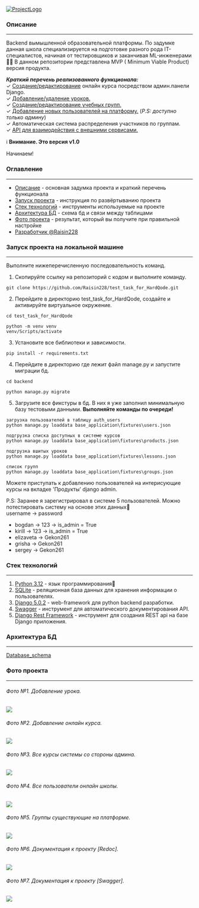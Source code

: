 [![ProjectLogo](https://github.com/Raisin228/test_task_for_HardQode/blob/main/photos/Logo.png
)](https://github.com/Raisin228/test_task_for_HardQode)

### Описание

---

Backend вымышленной образовательной платформы. По задумке данная школа специализируется на подготовке разного
рода IT-специалистов, начиная от тестировщиков и заканчивая ML-инженерами👨‍💻 В данном репозитории представлена MVP (
Minimum
Viable Product) версия продукта.

***Краткий перечень реализованного функционала:***  
✓ [Создание/редактирование](#фото-2-добавление-онлайн-курса-) онлайн курса посредством админ.панели Django.  
✓ [Добавление/удаление уроков.](#фото-1-добавление-урока-)  
✓ [Создание/редактирование учебных групп.](#фото-5-группы-существующие-на-платформе-)  
✓ [Добавление новых пользователей на платформу.](#фото-4-все-пользователи-онлайн-школы-) (*P.S: доступно только админу*)  
✓ Автоматическая система распределения участников по группам.  
✓ [API для взаимодействия с внешними сервисами.](#фото-7-документация-к-проекту-swagger-)

ℹ️ **Внимание. Это версия v1.0**

Начинаем!

### Оглавление

---

- [Описание](#описание) - основная задумка проекта и краткий перечень функционала
- [Запуск проекта](#запуск-проекта-на-локальной-машине) - инструкция по развёртыванию проекта
- [Стек технологий](#стек-технологий) - инструменты используемые на проекте
- [Архитектура БД](#архитектура-бд) - схема бд и связи между таблицами
- [Фото проекта](#фото-проекта) - результат, который вы получите при правильной настройке
- [Разработчик @Raisin228](https://github.com/Raisin228)

### Запуск проекта на локальной машине

---

Выполните нижеперечисленную последовательность команд.

1. Скопируйте ссылку на репозиторий с кодом и выполните команду.

```commandline
git clone https://github.com/Raisin228/test_task_for_HardQode.git
```

2. Перейдите в директорию test_task_for_HardQode, создайте и активируйте виртуальное окружение.

```commandline
cd test_task_for_HardQode

python -m venv venv
venv/Scripts/activate
```

3. Установите все библиотеки и зависимости.

```commandline
pip install -r requirements.txt
```

4. Перейдите в директорию где лежит файл manage.py и запустите миграции бд.
```commandline
cd backend

python manage.py migrate
```

5. Загрузите все фикстуры в бд. В них я уже заполнил минимальную базу тестовыми данными.
**Выполняйте команды по очереди!**
```commandline
загрузка пользователей в таблицу auth_users
python manage.py loaddata base_application\fixtures\users.json

подгрузка списка доступных в системе курсов
python manage.py loaddata base_application\fixtures\products.json

подгрузка вшитых уроков
python manage.py loaddata base_application\fixtures\lessons.json

список групп
python manage.py loaddata base_application\fixtures\groups.json 
```

Можете приступать к добавлению пользователей на интерисующие курсы на вкладке 'Продукты' django admin.

P.S: Заранее я зарегистрировал в системе 5 пользователей. Можно потестировать систему на основе этих данных🤞  
username -> password  
* bogdan -> 123 -> is_admin = True
* kirill -> 123 -> is_admin = True
* elizaveta -> Gekon261
* grisha -> Gekon261
* sergey -> Gekon261


### Стек технологий

---

1. [Python 3.12](https://www.python.org/) - язык программирования🐍
2. [SQLite](https://www.sqlite.org/index.html) - реляционная база данных для хранения информации о пользователях.
3. [Django 5.0.2](https://www.djangoproject.com/) - web-framework для python backend разработки.
4. [Swagger](https://docs.swagger.io/spec.html) - инструмент для автоматического документирования API.
5. [Django Rest Framework](https://www.django-rest-framework.org/) - инструмент для создания REST api на базе
Django приложения.


### Архитектура БД

---

[Database_schema](https://github.com/Raisin228/test_task_for_HardQode/blob/main/photos/Database_schema.png)


### Фото проекта

---

###### *Фото №1. Добавление урока.*  
<img src="https://github.com/Raisin228/test_task_for_HardQode/blob/main/photos/adding_lesson.png">

###### *Фото №2. Добавление онлайн курса.*  
<img src="https://github.com/Raisin228/test_task_for_HardQode/blob/main/photos/adding_product.png">

###### *Фото №3. Все курсы системы со стороны админа.*  
<img src="https://github.com/Raisin228/test_task_for_HardQode/blob/main/photos/Django_admin_product.png">

###### *Фото №4. Все пользователи онлайн школы.*  
<img src="https://github.com/Raisin228/test_task_for_HardQode/blob/main/photos/Django_admin_users.png">

###### *Фото №5. Группы существующие на платформе.*  
<img src="https://github.com/Raisin228/test_task_for_HardQode/blob/main/photos/show_all_groups.png">

###### *Фото №6. Документация к проекту [Redoc].*  
<img src="https://github.com/Raisin228/test_task_for_HardQode/blob/main/photos/redoc.png">

###### *Фото №7. Документация к проекту [Swagger].*  
<img src="https://github.com/Raisin228/test_task_for_HardQode/blob/main/photos/swagger.png">

